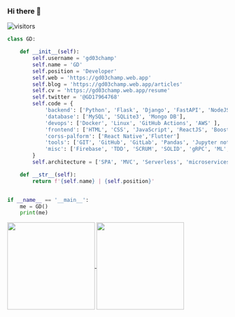 ### Hi there 👋 

<!--
**gd03champ/gd03champ** is a ✨ _special_ ✨ repository because its `README.md` (this file) appears on your GitHub profile.

Here are some ideas to get you started:
-->

![visitors](https://visitor-badge.laobi.icu/badge?page_id=gd03champ.gd03champ)

```python
class GD:

    def __init__(self):
        self.username = 'gd03champ'
        self.name = 'GD'
        self.position = 'Developer'
        self.web = 'https://gd03champ.web.app'
        self.blog = 'https://gd03champ.web.app/articles'
        self.cv = 'https://gd03champ.web.app/resume'
        self.twitter = '@GD17964768'
        self.code = {
            'backend': ['Python', 'Flask', 'Django', 'FastAPI', 'NodeJS', 'ExpressJS', 'PHP'],
            'database': ['MySQL', 'SQLite3', 'Mongo DB'],
            'devops': ['Docker', 'Linux', 'GitHub Actions', 'AWS' ],
            'frontend': ['HTML', 'CSS', 'JavaScript', 'ReactJS', 'Boostrap'],
            'corss-palform': ['React Native','Flutter']
            'tools': ['GIT', 'GitHub', 'GitLab', 'Pandas', 'Jupyter notebook', 'SQLAlchemy', 'Nginx'],
            'misc': ['Firebase', 'TDD', 'SCRUM', 'SOLID', 'gRPC', 'ML', 'Tech Writer']
        }
        self.architecture = ['SPA', 'MVC', 'Serverless', 'microservices']

    def __str__(self):
        return f'{self.name} | {self.position}'


if __name__ == '__main__':
    me = GD()
    print(me)


```

<a href="https://gd03champ.web.app/">
  <img height=200 align="center" src="https://github-readme-stats.vercel.app/api?username=gd03champ&hide=prs&rank_icon=github&show_icons=true&theme=tokyonight" />
</a>
<a href="https://gd03champ.web.app/">
  <img height=200 align="center" src="https://github-readme-stats.vercel.app/api/top-langs/?username=gd03champ&size_weight=0.7&count_weight=0.7&theme=dark#gh-dark-mode-only&exclude_repo=camps,gd03champ.github.io,quadra,itsherotime&layout=compact&card_width=400" />
</a>



